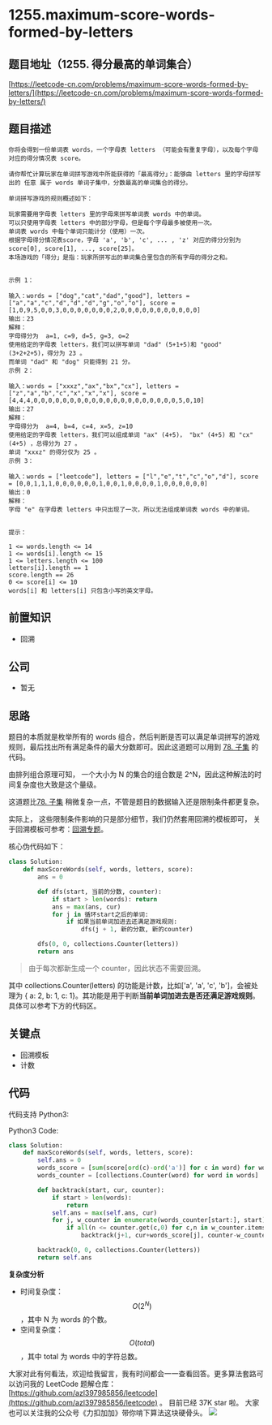 # 1255.maximum-score-words-formed-by-letters

## 题目地址（1255. 得分最高的单词集合）

[https://leetcode-cn.com/problems/maximum-score-words-formed-by-letters/](https://leetcode-cn.com/problems/maximum-score-words-formed-by-letters/)

## 题目描述

```text
你将会得到一份单词表 words，一个字母表 letters （可能会有重复字母），以及每个字母对应的得分情况表 score。

请你帮忙计算玩家在单词拼写游戏中所能获得的「最高得分」：能够由 letters 里的字母拼写出的 任意 属于 words 单词子集中，分数最高的单词集合的得分。

单词拼写游戏的规则概述如下：

玩家需要用字母表 letters 里的字母来拼写单词表 words 中的单词。
可以只使用字母表 letters 中的部分字母，但是每个字母最多被使用一次。
单词表 words 中每个单词只能计分（使用）一次。
根据字母得分情况表score，字母 'a', 'b', 'c', ... , 'z' 对应的得分分别为 score[0], score[1], ..., score[25]。
本场游戏的「得分」是指：玩家所拼写出的单词集合里包含的所有字母的得分之和。


示例 1：

输入：words = ["dog","cat","dad","good"], letters = ["a","a","c","d","d","d","g","o","o"], score = [1,0,9,5,0,0,3,0,0,0,0,0,0,0,2,0,0,0,0,0,0,0,0,0,0,0]
输出：23
解释：
字母得分为  a=1, c=9, d=5, g=3, o=2
使用给定的字母表 letters，我们可以拼写单词 "dad" (5+1+5)和 "good" (3+2+2+5)，得分为 23 。
而单词 "dad" 和 "dog" 只能得到 21 分。
示例 2：

输入：words = ["xxxz","ax","bx","cx"], letters = ["z","a","b","c","x","x","x"], score = [4,4,4,0,0,0,0,0,0,0,0,0,0,0,0,0,0,0,0,0,0,0,0,5,0,10]
输出：27
解释：
字母得分为  a=4, b=4, c=4, x=5, z=10
使用给定的字母表 letters，我们可以组成单词 "ax" (4+5)， "bx" (4+5) 和 "cx" (4+5) ，总得分为 27 。
单词 "xxxz" 的得分仅为 25 。
示例 3：

输入：words = ["leetcode"], letters = ["l","e","t","c","o","d"], score = [0,0,1,1,1,0,0,0,0,0,0,1,0,0,1,0,0,0,0,1,0,0,0,0,0,0]
输出：0
解释：
字母 "e" 在字母表 letters 中只出现了一次，所以无法组成单词表 words 中的单词。


提示：

1 <= words.length <= 14
1 <= words[i].length <= 15
1 <= letters.length <= 100
letters[i].length == 1
score.length == 26
0 <= score[i] <= 10
words[i] 和 letters[i] 只包含小写的英文字母。
```

## 前置知识

* 回溯

## 公司

* 暂无

## 思路

题目的本质就是枚举所有的 words 组合，然后判断是否可以满足单词拼写的游戏规则，最后找出所有满足条件的最大分数即可。因此这道题可以用到 [78. 子集](problems/78.subsets.md) 的代码。

由排列组合原理可知， 一个大小为 N 的集合的组合数是 2^N，因此这种解法的时间复杂度也大致是这个量级。

这道题比[78. 子集](problems/78.subsets.md) 稍微复杂一点，不管是题目的数据输入还是限制条件都更复杂。

实际上， 这些限制条件影响的只是部分细节，我们仍然套用回溯的模板即可， 关于回溯模板可参考：[回溯专题](thinkings/backtrack.md)。

核心伪代码如下：

```python
class Solution:
    def maxScoreWords(self, words, letters, score):
        ans = 0

        def dfs(start, 当前的分数, counter):
            if start > len(words): return
            ans = max(ans, cur)
            for j in 循环start之后的单词:
                if 如果当前单词加进去还满足游戏规则:
                    dfs(j + 1, 新的分数, 新的counter)

        dfs(0, 0, collections.Counter(letters))
        return ans
```

> 由于每次都新生成一个 counter，因此状态不需要回溯。

其中 collections.Counter\(letters\) 的功能是计数，比如\['a', 'a', 'c', 'b'\]，会被处理为 { a: 2, b: 1, c: 1}。其功能是用于判断**当前单词加进去是否还满足游戏规则**。具体可以参考下方的代码区。

## 关键点

* 回溯模板
* 计数

## 代码

代码支持 Python3:

Python3 Code:

```python
class Solution:
    def maxScoreWords(self, words, letters, score):
        self.ans = 0
        words_score = [sum(score[ord(c)-ord('a')] for c in word) for word in words]
        words_counter = [collections.Counter(word) for word in words]

        def backtrack(start, cur, counter):
            if start > len(words):
                return
            self.ans = max(self.ans, cur)
            for j, w_counter in enumerate(words_counter[start:], start):
                if all(n <= counter.get(c,0) for c,n in w_counter.items()):
                    backtrack(j+1, cur+words_score[j], counter-w_counter)

        backtrack(0, 0, collections.Counter(letters))
        return self.ans
```

**复杂度分析**

* 时间复杂度：$$O(2^N)$$，其中 N 为 words 的个数。
* 空间复杂度：$$O(total)$$，其中 total 为 words 中的字符总数。

大家对此有何看法，欢迎给我留言，我有时间都会一一查看回答。更多算法套路可以访问我的 LeetCode 题解仓库：[https://github.com/azl397985856/leetcode](https://github.com/azl397985856/leetcode) 。 目前已经 37K star 啦。 大家也可以关注我的公众号《力扣加加》带你啃下算法这块硬骨头。 ![](https://tva1.sinaimg.cn/large/007S8ZIlly1gfcuzagjalj30p00dwabs.jpg)

